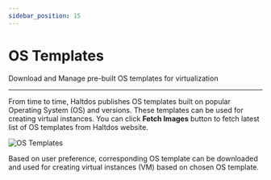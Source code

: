```yaml
---
sidebar_position: 15
---
```


# OS Templates

Download and Manage pre-built OS templates for virtualization

---

From time to time, Haltdos publishes OS templates built on popular Operating System (OS) and versions. These templates can be used for creating virtual instances. You can click **Fetch Images** button to fetch latest list of OS templates from Haltdos website.  

![OS Templates](/img/platform/templates.png)  

Based on user preference, corresponding OS template can be downloaded and used for creating virtual instances (VM) based on chosen OS template.  


